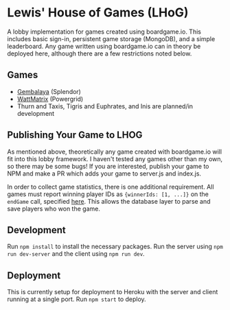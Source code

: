 # Lewis' House of Games (LHoG)

A lobby implementation for games created using boardgame.io. This includes basic sign-in, persistent game storage (MongoDB), and a simple leaderboard. Any game written using boardgame.io can in theory be deployed here, although there are a few restrictions noted below.

## Games

- [Gembalaya](https://github.com/sillle14/gembalaya) (Splendor)
- [WattMatrix](https://github.com/sillle14/wattmatrix) (Powergrid)
- Thurn and Taxis, Tigris and Euphrates, and Inis are planned/in development

## Publishing Your Game to LHOG

As mentioned above, theoretically any game created with boardgame.io will fit into this lobby framework. I haven't tested any games other than my own, so there may be some bugs! If you are interested, publish your game to NPM and make a PR which adds your game to server.js and index.js.

In order to collect game statistics, there is one additional requirement. All games must report winning player IDs as `{winnerIds: [1, ...]}` on the `endGame` call, specified [here](https://boardgame.io/documentation/#/events?id=endgame). This allows the database layer to parse and save players who won the game.

## Development

Run `npm install` to install the necessary packages. Run the server using `npm run dev-server` and the client using `npm run dev`.

## Deployment

This is currently setup for deployment to Heroku with the server and client running at a single port. Run `npm start` to deploy.